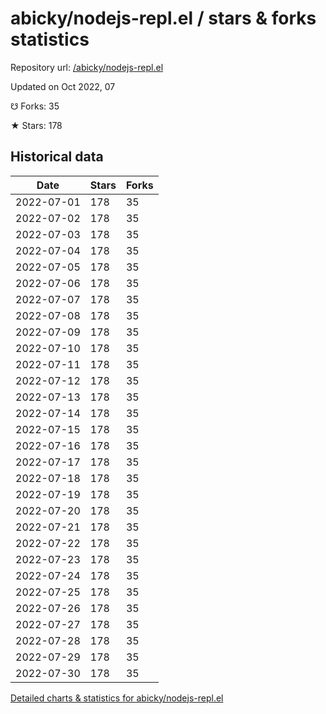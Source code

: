 # abicky/nodejs-repl.el / stars & forks statistics

Repository url: [/abicky/nodejs-repl.el](https://github.com/abicky/nodejs-repl.el)

Updated on Oct 2022, 07

☋ Forks: 35

★ Stars: 178

## Historical data
| Date | Stars | Forks |
|------|-------|-------|
| 2022-07-01 | 178 | 35 | 
| 2022-07-02 | 178 | 35 | 
| 2022-07-03 | 178 | 35 | 
| 2022-07-04 | 178 | 35 | 
| 2022-07-05 | 178 | 35 | 
| 2022-07-06 | 178 | 35 | 
| 2022-07-07 | 178 | 35 | 
| 2022-07-08 | 178 | 35 | 
| 2022-07-09 | 178 | 35 | 
| 2022-07-10 | 178 | 35 | 
| 2022-07-11 | 178 | 35 | 
| 2022-07-12 | 178 | 35 | 
| 2022-07-13 | 178 | 35 | 
| 2022-07-14 | 178 | 35 | 
| 2022-07-15 | 178 | 35 | 
| 2022-07-16 | 178 | 35 | 
| 2022-07-17 | 178 | 35 | 
| 2022-07-18 | 178 | 35 | 
| 2022-07-19 | 178 | 35 | 
| 2022-07-20 | 178 | 35 | 
| 2022-07-21 | 178 | 35 | 
| 2022-07-22 | 178 | 35 | 
| 2022-07-23 | 178 | 35 | 
| 2022-07-24 | 178 | 35 | 
| 2022-07-25 | 178 | 35 | 
| 2022-07-26 | 178 | 35 | 
| 2022-07-27 | 178 | 35 | 
| 2022-07-28 | 178 | 35 | 
| 2022-07-29 | 178 | 35 | 
| 2022-07-30 | 178 | 35 | 


[Detailed charts & statistics for abicky/nodejs-repl.el](https://reviewgithub.com/rep/abicky/nodejs-repl.el)
